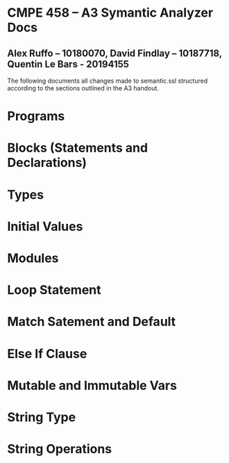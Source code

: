 # CMPE 458 – A3 Symantic Analyzer Docs
Alex Ruffo – 10180070, David Findlay – 10187718, Quentin Le Bars - 20194155
----------------------------------------------------------------------------
The following documents all changes made to semantic.ssl structured according to the sections outlined in the A3 handout.

# Programs

# Blocks (Statements and Declarations)

# Types

# Initial Values

# Modules

# Loop Statement

# Match Satement and Default

# Else If Clause

# Mutable and Immutable Vars

# String Type

# String Operations
